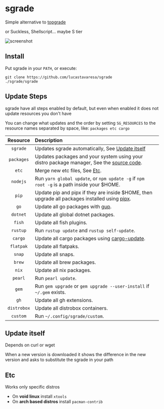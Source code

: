 # sgrade

Simple alternative to [topgrade](https://github.com/topgrade-rs/topgrade)

or Suckless, Shellscript... maybe S tier

![screenshot](https://user-images.githubusercontent.com/80704612/209752444-2ec0ef56-8ddc-4d5f-80b9-d540727014e1.png)

## Install

Put sgrade in your `PATH`, or execute:

```shellscript
git clone https://github.com/lucastavaresa/sgrade
./sgrade/sgrade
```

## Update Steps

sgrade have all steps enabled by default, but even when enabled
it does not update resources you don't have

You can change what updates and the order by setting `SG_RESOURCES`
to the resource names separated by space, like: `packages etc cargo`

| Resource    | Description                                                                                                                                               |
|:-----------:|:----------------------------------------------------------------------------------------------------------------------------------------------------------|
| `sgrade`    | Updates sgrade automatically, See [Update itself](https://github.com/LucasTavaresA/sgrade#update-itself)                                                  |
| `packages`  | Updates packages and your system using your distro package manager, See the [source code](https://github.com/LucasTavaresA/sgrade/blob/main/sgrade#L153). |
| `etc`       | Merge new etc files, See [Etc](https://github.com/LucasTavaresA/sgrade#etc).                                                                              |
| `nodejs`    | Run `yarn global update`, or `npm update -g` if `npm root -g` is a path inside your $HOME.                                                                |
| `pip`       | Update pip and pipx if they are inside $HOME, then upgrade all packages installed using [pipx](https://github.com/pypa/pipx).                             |
| `go`        | Update all go packages with [gup](https://github.com/nao1215/gup).                                                                                        |
| `dotnet`    | Update all global dotnet packages.                                                                                                                        |
| `fish`      | Update all fish plugins.                                                                                                                                  |
| `rustup`    | Run `rustup update` and `rustup self-update`.                                                                                                             |
| `cargo`     | Update all cargo packages using [cargo-update](https://github.com/nabijaczleweli/cargo-update).                                                           |
| `flatpak`   | Update all flatpaks.                                                                                                                                      |
| `snap`      | Update all snaps.                                                                                                                                         |
| `brew`      | Update all brew packages.                                                                                                                                 |
| `nix`       | Update all nix packages.                                                                                                                                  |
| `pearl`     | Run `pearl update`.                                                                                                                                       |
| `gem`       | Run `gem upgrade` or `gem upgrade --user-install` if `~/.gem` exists.                                                                                     |
| `gh`        | Update all gh extensions.                                                                                                                                 |
| `distrobox` | Update all distrobox containers.                                                                                                                          |
| `custom`    | Run `~/.config/sgrade/custom`.                                                                                                                            |

## Update itself

Depends on curl or wget

When a new version is downloaded it shows the difference in the new version
and asks to substitute the sgrade in your path

## Etc

Works only specific distros

- On **void linux** install `xtools`
- On **arch based distros** install `pacman-contrib`

